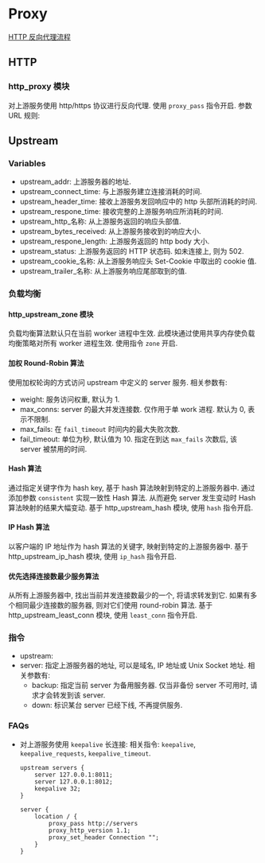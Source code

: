 # Proxy

[HTTP 反向代理流程](https://files-kyo.oss-cn-hongkong.aliyuncs.com/Fvvj3j83vwW4MTs87xHg2SEm9m6U.png)

## HTTP
### http_proxy 模块
对上游服务使用 http/https 协议进行反向代理.
使用 `proxy_pass` 指令开启.
参数 URL 规则:



## Upstream
### Variables
 * upstream_addr: 上游服务器的地址.
 * upstream_connect_time: 与上游服务建立连接消耗的时间.
 * upstream_header_time: 接收上游服务发回响应中的 http 头部所消耗的时间.
 * upstream_respone_time: 接收完整的上游服务响应所消耗的时间.
 * upstream_http_名称: 从上游服务返回的响应头部值.
 * upstream_bytes_received: 从上游服务接收到的响应大小.
 * upstream_respone_length: 上游服务返回的 http body 大小.
 * upstream_status: 上游服务返回的 HTTP 状态码. 如未连接上, 则为 502.
 * upstream_cookie_名称: 从上游服务响应头 Set-Cookie 中取出的 cookie 值.
 * upstream_trailer_名称: 从上游服务响应尾部取到的值.

### 负载均衡



#### http_upstream_zone 模块
负载均衡算法默认只在当前 worker 进程中生效. 此模块通过使用共享内存使负载均衡策略对所有 worker 进程生效.
使用指令 `zone` 开启.


#### 加权 Round-Robin 算法
使用加权轮询的方式访问 upstream 中定义的 server 服务.
相关参数有:
* weight: 服务访问权重, 默认为 1.
* max_conns: server 的最大并发连接数. 仅作用于单 work 进程. 默认为 0, 表示不限制.
* max_fails: 在 `fail_timeout` 时间内的最大失败次数.
* fail_timeout: 单位为秒, 默认值为 10. 指定在到达 `max_fails` 次数后, 该 server 被禁用的时间.


#### Hash 算法
通过指定关键字作为 hash key, 基于 hash 算法映射到特定的上游服务器中.
通过添加参数 `consistent` 实现一致性 Hash 算法. 从而避免 server 发生变动时 Hash 算法映射的结果大幅变动.
基于 http_upstream_hash 模块, 使用 `hash` 指令开启.

#### IP Hash 算法
以客户端的 IP 地址作为 hash 算法的关键字, 映射到特定的上游服务器中.
基于 http_upstream_ip_hash 模块, 使用 `ip_hash` 指令开启.

#### 优先选择连接数最少服务算法
从所有上游服务器中, 找出当前并发连接数最少的一个, 将请求转发到它. 如果有多个相同最少连接数的服务器, 则对它们使用 round-robin 算法.
基于 http_upstream_least_conn 模块, 使用 `least_conn` 指令开启.

### 指令

* upstream: 
* server: 指定上游服务器的地址, 可以是域名, IP 地址或 Unix Socket 地址. 相关参数有:
    * backup: 指定当前 server 为备用服务器. 仅当非备份 server 不可用时, 请求才会转发到该 server.
    * down: 标识某台 server 已经下线, 不再提供服务.

    
### FAQs
* 对上游服务使用 `keepalive` 长连接:
    相关指令: `keepalive`, `keepalive_requests`, `keepalive_timeout`.
    
    ```nginx
    upstream servers {
        server 127.0.0.1:8011;
        server 127.0.0.1:8012;
        keepalive 32;
    }
    
    server {
        location / {
            proxy_pass http://servers
            proxy_http_version 1.1;
            proxy_set_header Connection "";
        }
    }
    
    ```